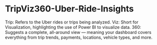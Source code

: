# TripViz360-Uber-Ride-Insights
Trip: Refers to the Uber rides or trips being analyzed.  Viz: Short for Visualization, highlighting the use of Power BI to visualize data.  360: Suggests a complete, all-around view — meaning your dashboard covers everything from trip trends, payments, locations, vehicle types, and more.
